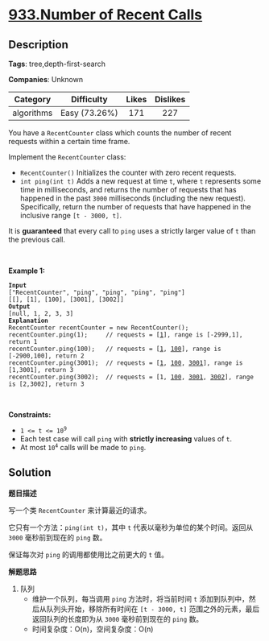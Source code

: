 # [933.Number of Recent Calls](https://leetcode.com/problems/number-of-recent-calls/description/)

## Description

**Tags**: tree,depth-first-search

**Companies**: Unknown

|  Category  |  Difficulty   | Likes | Dislikes |
| :--------: | :-----------: | :---: | :------: |
| algorithms | Easy (73.26%) |  171  |   227    |

<p>You have a <code>RecentCounter</code> class which counts the number of recent requests within a certain time frame.</p>
<p>Implement the <code>RecentCounter</code> class:</p>
<ul>
  <li><code>RecentCounter()</code> Initializes the counter with zero recent requests.</li>
  <li><code>int ping(int t)</code> Adds a new request at time <code>t</code>, where <code>t</code> represents some time in milliseconds, and returns the number of requests that has happened in the past <code>3000</code> milliseconds (including the new request). Specifically, return the number of requests that have happened in the inclusive range <code>[t - 3000, t]</code>.</li>
</ul>
<p>It is <strong>guaranteed</strong> that every call to <code>ping</code> uses a strictly larger value of <code>t</code> than the previous call.</p>
<p>&nbsp;</p>
<p><strong class="example">Example 1:</strong></p>
<pre><code><strong>Input</strong>
[&quot;RecentCounter&quot;, &quot;ping&quot;, &quot;ping&quot;, &quot;ping&quot;, &quot;ping&quot;]
[[], [1], [100], [3001], [3002]]
<strong>Output</strong>
[null, 1, 2, 3, 3]
<strong>Explanation</strong>
RecentCounter recentCounter = new RecentCounter();
recentCounter.ping(1);     // requests = [<u>1</u>], range is [-2999,1], return 1
recentCounter.ping(100);   // requests = [<u>1</u>, <u>100</u>], range is [-2900,100], return 2
recentCounter.ping(3001);  // requests = [<u>1</u>, <u>100</u>, <u>3001</u>], range is [1,3001], return 3
recentCounter.ping(3002);  // requests = [1, <u>100</u>, <u>3001</u>, <u>3002</u>], range is [2,3002], return 3</code></pre>
<p>&nbsp;</p>
<p><strong>Constraints:</strong></p>
<ul>
  <li><code>1 &lt;= t &lt;= 10<sup>9</sup></code></li>
  <li>Each test case will call <code>ping</code> with <strong>strictly increasing</strong> values of <code>t</code>.</li>
  <li>At most <code>10<sup>4</sup></code> calls will be made to <code>ping</code>.</li>
</ul>

## Solution

**题目描述**

写一个类 `RecentCounter` 来计算最近的请求。

它只有一个方法：`ping(int t)`，其中 `t` 代表以毫秒为单位的某个时间。返回从 `3000` 毫秒前到现在的 `ping` 数。

保证每次对 `ping` 的调用都使用比之前更大的 `t` 值。

**解题思路**

1. 队列
   - 维护一个队列，每当调用 `ping` 方法时，将当前时间 `t` 添加到队列中，然后从队列头开始，移除所有时间在 `[t - 3000, t]` 范围之外的元素，最后返回队列的长度即为从 `3000` 毫秒前到现在的 `ping` 数。
   - 时间复杂度：O(n)，空间复杂度：O(n)
